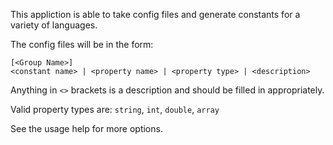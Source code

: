 This appliction is able to take config files and generate constants
for a variety of languages. 

The config files will be in the form:

    [<Group Name>]
    <constant name> | <property name> | <property type> | <description>

Anything in `<>` brackets is a description and should be filled in
appropriately.

Valid property types are: `string`, `int`, `double`, `array`

See the usage help for more options.
